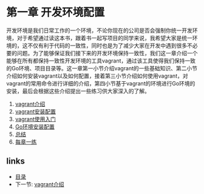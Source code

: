 # 第一章 开发环境配置
开发环境是我们日常工作的一个环境，不论你现在的公司是否会强制你统一开发环境，对于希望通过读这本书，跟着书一起写项目的同学来说，我希望大家是统一环境的，这不仅有利于代码的一致性，同时也是为了减少大家在开发中遇到很多不必要的问题。为了能够保证我们接下来的开发环境保持一致性，我们这一章介绍一个能够在所有都保持一致性开发环境的工具vagrant，通过该工具使得我们保持一致的Go环境、项目目录等。这一章第一小节介绍vagrant的一些基础知识、第二小节介绍如何安装vagrant以及如何配置，接着第三小节介绍如何使用vagrant，对vagrant的常用命令进行详细的介绍，第四小节基于vagrant的环境进行Go环境的安装，最后会根据这些介绍提出一些练习供大家深入的了解。

1. [vagrant介绍](01.1.md)
2. [vagrant安装配置](01.2.md)
3. [vagrant使用入门](01.3.md)
4. [Go环境安装配置](01.4.md)
5. [总结](01.5.md)
6. [每章一练](01.6.md)

## links
  * [目录](<preface.md>)
  * 下一节: [vagrant介绍](<01.1.md>)